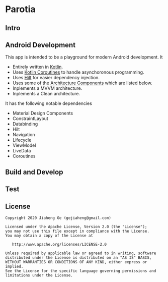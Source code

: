 # Parotia

## Intro

## Android Development
This app is intended to be a playground for modern Android development. It
- Entirely written in [Kotlin](https://kotlinlang.org).
- Uses [Kotlin Coroutines](https://kotlinlang.org/docs/reference/coroutines/coroutines-guide.html) to handle asynchoronous programming.
- Uses [Hilt](https://dagger.dev/hilt/) for easier dependency injection.
- Uses some of the [Architecture Components](https://developer.android.com/topic/libraries/architecture/) which are listed below.
- Inplements a MVVM architecture.
- Inplements a Clean architecture.

It has the following notable dependencies
- Material Design Components
- ConstraintLayout
- Databinding
- Hilt
- Navigation
- Lifecycle
- ViewModel
- LiveData
- Coroutines

## Build and Develop

## Test

## License
    Copyright 2020 Jiaheng Ge (gejiaheng@gmail.com)

    Licensed under the Apache License, Version 2.0 (the "License");
    you may not use this file except in compliance with the License.
    You may obtain a copy of the License at

       http://www.apache.org/licenses/LICENSE-2.0

    Unless required by applicable law or agreed to in writing, software
    distributed under the License is distributed on an "AS IS" BASIS,
    WITHOUT WARRANTIES OR CONDITIONS OF ANY KIND, either express or implied.
    See the License for the specific language governing permissions and
    limitations under the License.
